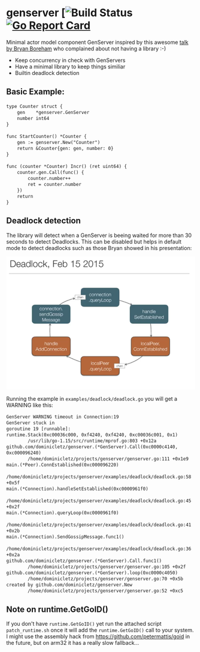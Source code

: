 # genserver [![Build Status](https://github.com/dominicletz/genserver/workflows/CI/badge.svg) [![Go Report Card](https://goreportcard.com/badge/github.com/dominicletz/genserver)](https://goreportcard.com/report/github.com/dominicletz/genserver)

Minimal actor model component GenServer inspired by this awesome [talk by Bryan Boreham](https://www.youtube.com/watch?v=yCbon_9yGVs) who complained about not having a library :-)

* Keep concurrency in check with GenServers
* Have a minimal library to keep things similiar
* Builtin deadlock detection

## Basic Example:

```
type Counter struct {
	gen    *genserver.GenServer
	number int64
}

func StartCounter() *Counter {
	gen := genserver.New("Counter")
	return &Counter{gen: gen, number: 0}
}

func (counter *Counter) Incr() (ret uint64) {
	counter.gen.Call(func() {
		counter.number++
        ret = counter.number
	})
    return
}
```

## Deadlock detection

The library will detect when a GenServer is beeing waited for more than 30 seconds to detect Deadlocks. This can be disabled but helps in default mode to detect deadlocks such as those Bryan showed in his presentation:

![Deadlock](examples/deadlock/deadlock.png)

Running the example in `examples/deadlock/deadlock.go` you will get a WARNING like this:

```
GenServer WARNING timeout in Connection:19
GenServer stuck in
goroutine 19 [runnable]:
runtime.Stack(0xc00036c000, 0xf4240, 0xf4240, 0xc00036c001, 0x1)
        /usr/lib/go-1.15/src/runtime/mprof.go:803 +0x12a
github.com/dominicletz/genserver.(*GenServer).Call(0xc0000c4140, 0xc000096240)
        /home/dominicletz/projects/genserver/genserver.go:111 +0x1e9
main.(*Peer).ConnEstablished(0xc000096220)
        /home/dominicletz/projects/genserver/examples/deadlock/deadlock.go:58 +0x5f
main.(*Connection).handleSetEstablished(0xc0000961f0)
        /home/dominicletz/projects/genserver/examples/deadlock/deadlock.go:45 +0x2f
main.(*Connection).queryLoop(0xc0000961f0)
        /home/dominicletz/projects/genserver/examples/deadlock/deadlock.go:41 +0x2b
main.(*Connection).SendGossipMessage.func1()
        /home/dominicletz/projects/genserver/examples/deadlock/deadlock.go:36 +0x2a
github.com/dominicletz/genserver.(*GenServer).Call.func1()
        /home/dominicletz/projects/genserver/genserver.go:105 +0x2f
github.com/dominicletz/genserver.(*GenServer).loop(0xc0000c4050)
        /home/dominicletz/projects/genserver/genserver.go:70 +0x5b
created by github.com/dominicletz/genserver.New
        /home/dominicletz/projects/genserver/genserver.go:52 +0xc5
```

## Note on runtime.GetGoID()

If you don't have `runtime.GetGoID()` yet run the attached script `patch_runtime.sh` once it will add the `runtime.GetGoID()` call to your system. I might use the assembly hack from https://github.com/petermattis/goid in the future, but on arm32 it has a really slow fallback...


